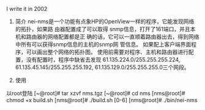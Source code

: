 I write it in 2002

1. 简介
    nei-nms是一个功能有点象HP的OpenView一样的程序，它能发现网络的拓扑，如果路
由器配置成了可以取得 snmp信息，打开了161端口，并且本机和路由器的网络配置都是正
确的话，它可以一直顺着路由器出去，得到网络中所有可以获得snmp信息的主机的snmp网
管信息。
    如果配上客户端界面程序，可以画出整个网络的拓扑图。
    使用前需要对程序、主机和路由器进行配置，没有配置时，程序中缺省去发现
61.135.224.0/255.255.255.224, 61.135.45.145/255.255.255.192, 
61.135.129.0/255.255.255.0三个网段。

2. 使用	
	
以root登陆
[~@root]# tar xzvf nms.tgz
[~@root]# cd nms
[nms@root]# chmod +x build.sh
[nms@root]# ./build.sh [0-6]
[nms@root]# ./bin/nei-nms
